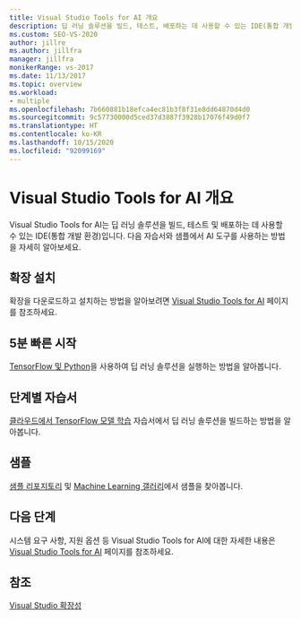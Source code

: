 ```yaml
---
title: Visual Studio Tools for AI 개요
description: 딥 러닝 솔루션을 빌드, 테스트, 배포하는 데 사용할 수 있는 IDE(통합 개발 환경)인 Visual Studio Tools for AI에 대해 알아봅니다.
ms.custom: SEO-VS-2020
author: jillre
ms.author: jillfra
manager: jillfra
monikerRange: vs-2017
ms.date: 11/13/2017
ms.topic: overview
ms.workload:
- multiple
ms.openlocfilehash: 7b660881b18efca4ec81b3f8f31e8dd64870d4d0
ms.sourcegitcommit: 9c57730000d5ced37d3887f3928b17076f49d0f7
ms.translationtype: HT
ms.contentlocale: ko-KR
ms.lasthandoff: 10/15/2020
ms.locfileid: "92099169"
---
```

# <a name="overview-of-visual-studio-tools-for-ai"></a>Visual Studio Tools for AI 개요

Visual Studio Tools for AI는 딥 러닝 솔루션을 빌드, 테스트 및 배포하는 데 사용할 수 있는 IDE(통합 개발 환경)입니다. 다음 자습서와 샘플에서 AI 도구를 사용하는 방법을 자세히 알아보세요.

## <a name="install-the-extension"></a>확장 설치

확장을 다운로드하고 설치하는 방법을 알아보려면 [Visual Studio Tools for AI](installation.md) 페이지를 참조하세요.

## <a name="5-minute-quickstart"></a>5분 빠른 시작

[TensorFlow 및 Python](tensorflow-local.md)을 사용하여 딥 러닝 솔루션을 실행하는 방법을 알아봅니다.

## <a name="step-by-step-tutorial"></a>단계별 자습서

[클라우드에서 TensorFlow 모델 학습](tensorflow-vm.md) 자습서에서 딥 러닝 솔루션을 빌드하는 방법을 알아봅니다.

## <a name="samples"></a>샘플

[샘플 리포지토리](https://github.com/Microsoft/samples-for-ai) 및 [Machine Learning 갤러리](https://gallery.cortanaintelligence.com/projects)에서 샘플을 찾아봅니다.

## <a name="next-steps"></a>다음 단계

시스템 요구 사항, 지원 옵션 등 Visual Studio Tools for AI에 대한 자세한 내용은 [Visual Studio Tools for AI](about-ai-tools.md) 페이지를 참조하세요.

## <a name="see-also"></a>참조
[Visual Studio 확장성](../extensibility/index.yml?view=vs-2017&preserve-view=true)